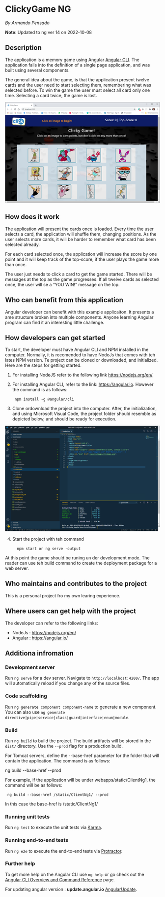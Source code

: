 # ClickyGame NG

_By Armando Pensado_

**Note**: Updated to ng ver 14 on 2022-10-08
## Description

The application is a memory game using Angular [Angular CLI](https://github.com/angular/angular-cli). The application falls into the definition of a single page application, and was built using several components. 

The general idea about the game, is that the application present twelve cards and the user need to start selecting them, remembering what was selected before.  To win the game the user must select all card only one time. Selecting a card twice, the game is lost.


![Start](./docs/1.ClickyGame.png)


## How does it work

The application will present the cards once is loaded. Every time the user selects a card, the application will shuffle them, changing positions. As the user selects more cards, it will be harder to remember what card has been selected already.

For each card selected once, the application will increase the score by one point and it will keep track of the top-score, if the user plays the game more than once.

The user just needs to click a card to get the game started. There will be messages at the top as the game progresses. If all twelve cards as selected once, the user will se a “YOU WIN!” message on the top.

## Who can benefit from this application

Angular developer can benefit with this example applicaiton. It presents a ame structure broken into multiple components. Anyone learning Angular program can find it an interesting little challenge. 

## How developers can get started

To start, the developer must have Angular CLI and NPM installed in the computer. Normally, it is recomended to have NodeJs that comes with teh lates NPM version. Te project can be cloned or downloaded, and initialized.  Here are the steps for getting started.

1. For installing NodeJS refer to the following link https://nodejs.org/en/

2. For installing Angular CLI, refer to the link: https://angular.io. However the command is as follows:



        npm install -g @angular/cli


3. Clone ordownload the project into the computer. After, the initialization, and using Microsoft Visual Code, the project folder should resemble as depicted below, and should be ready for execution.

![layout](./docs/2.ClickyGame.vscode.png)

4. Start the project with teh command


         npm start or ng serve -output


At this point the game should be runing un der development mode.  The reader can use teh build command to create the deployment package for a web server.


## Who maintains and contributes to the project

This is a personal project fro my own learing experience. 


## Where users can get help with the project

The developer can refer to the following links:

* NodeJs  : https://nodejs.org/en/
* Angular : https://angular.io/



## Additiona infromation 

### Development server

Run `ng serve` for a dev server. Navigate to `http://localhost:4200/`. The app will automatically reload if you change any of the source files.

### Code scaffolding

Run `ng generate component component-name` to generate a new component. You can also use `ng generate directive|pipe|service|class|guard|interface|enum|module`.

### Build

Run `ng build` to build the project. 
The build artifacts will be stored in the `dist/` directory. 
Use the `--prod` flag for a production build.

For Tomcat servers, define the --base-href parameter for the folder that will contain the application. The command is as follows:

   ng build --base-href <myFolder> --prod

For example, if the application will be under webapps/static/ClientNg1, the command will be as follows:
  
     ng build --base-href /static/ClientNg1/ --prod

In this case the base-href is /static/ClientNg1/


### Running unit tests

Run `ng test` to execute the unit tests via [Karma](https://karma-runner.github.io).

### Running end-to-end tests

Run `ng e2e` to execute the end-to-end tests via [Protractor](http://www.protractortest.org/).

### Further help

To get more help on the Angular CLI use `ng help` or go check out the [Angular CLI Overview and Command Reference](https://angular.io/cli) page.

For updating angular version : **update.angular.io** [AngularUpdate](https://update.angular.io/).
